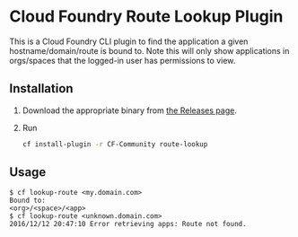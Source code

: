 # Cloud Foundry Route Lookup Plugin

This is a Cloud Foundry CLI plugin to find the application a given hostname/domain/route is bound to. Note this will only show applications in orgs/spaces that the logged-in user has permissions to view.

## Installation

1. Download the appropriate binary from [the Releases page](https://github.com/18F/cf-route-lookup/releases).
1. Run

    ```sh
    cf install-plugin -r CF-Community route-lookup
    ```

## Usage

```
$ cf lookup-route <my.domain.com>
Bound to:
<org>/<space>/<app>
$ cf lookup-route <unknown.domain.com>
2016/12/12 20:47:10 Error retrieving apps: Route not found.
```
